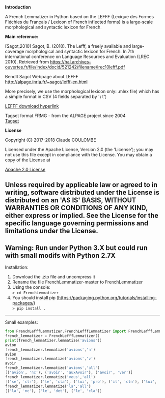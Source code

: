 
<strong>Introduction</strong>

A French Lemmatizer in Python based on the LEFFF (Lexique des Formes Fléchies du Français / Lexicon of French inflected forms) is a large-scale morphological and syntactic lexicon for French.

<strong>Main reference:</strong>

[Sagot,2010] Sagot, B. (2010). The Lefff, a freely available and large-coverage morphological and syntactic lexicon for French. In 7th international conference on Language Resources and Evaluation (LREC 2010). Retrieved from https://hal.archives-ouvertes.fr/file/index/docid/521242/filename/lrec10lefff.pdf

Benoît Sagot Webpage about LEFFF<br/>
http://alpage.inria.fr/~sagot/lefff-en.html<br/>

More precisely, we use the morphological lexicon only: .mlex file) which has a simple format in CSV (4 fields separated by '\ t')

<a href="https://gforge.inria.fr/frs/download.php/file/34601/lefff-3.4.mlex.tgz">LEFFF download hyperlink</a>

Tagset format FRMG - from the ALPAGE project since 2004<br/>
<a href="http://alpage.inria.fr/frmgwiki/content/tagset-frmg">Tagset</a>

<strong>License</strong>

Copyright (C) 2017-2018 Claude COULOMBE

Licensed under the Apache License, Version 2.0 (the 'License');
you may not use this file except in compliance with the License.
You may obtain a copy of the License at

<a href="http://www.apache.org/licenses/LICENSE-2.0">Apache 2.0 License</a>

Unless required by applicable law or agreed to in writing, software
distributed under the License is distributed on an 'AS IS' BASIS,
WITHOUT WARRANTIES OR CONDITIONS OF ANY KIND, either express or implied.
See the License for the specific language governing permissions and
limitations under the License.
-----
Warning: Run under Python 3.X but could run with small modifs with Python 2.7X
-----
Installation:

1) Download the .zip file and uncompress it
2) Rename the file FrenchLemmatizer-master to FrenchLemmatizer
3) Using the console:<br/>
`> cd FrenchLemmatizer`<br/>
4) You should install pip (https://packaging.python.org/tutorials/installing-packages/)<br/>
`> pip install . `

-----

Small examples:

``` Python
from FrenchLefffLemmatizer.FrenchLefffLemmatizer import FrenchLefffLemmatizer
french_lemmatizer = FrenchLefffLemmatizer()
print(french_lemmatizer.lemmatize('avions'))
avion
french_lemmatizer.lemmatize('avions','n')
avion
french_lemmatizer.lemmatize('avions','v')
avoir
french_lemmatizer.lemmatize('avions','all')
[('avion', 'nc'), ('avoir', 'auxAvoir'), ('avoir', 'ver')]
french_lemmatizer.lemmatize('vous','all')
[('se', 'clr'), ('le', 'cla'), ('lui', 'pro'), ('il', 'cln'), ('lui', 'cld')]
french_lemmatizer.lemmatize('la','all')
[('la', 'nc'), ('le', 'det'), ('le', 'cla')]
```



